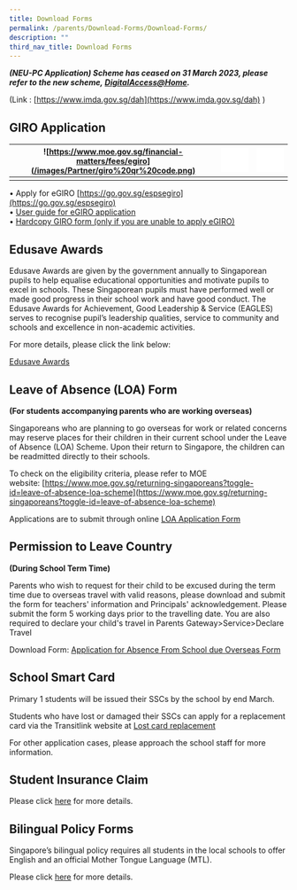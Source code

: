 ```yaml
---
title: Download Forms
permalink: /parents/Download-Forms/Download-Forms/
description: ""
third_nav_title: Download Forms
---
```

_**(NEU-PC Application) Scheme has ceased on 31 March 2023, please refer to the new scheme,&nbsp;[DigitalAccess@Home](https://www.imda.gov.sg/dah).**_

(Link : [https://www.imda.gov.sg/dah](https://www.imda.gov.sg/dah) )

GIRO Application
----------------


|  ![https://www.moe.gov.sg/financial-matters/fees/egiro](/images/Partner/giro%20qr%20code.png)   | ![](/images/Partner/white%20jpeg.JPG) |  ![](/images/Partner/white%20jpeg.JPG)   |
| -------- | -------- | -------- |
|      |      |      |




•	Apply for eGIRO [https://go.gov.sg/espsegiro](https://go.gov.sg/espsegiro) <br>
•	[User guide for eGIRO application ](/files/1%20egiro_userguide.pdf) <br>
•	[Hardcopy GIRO form (only if you are unable to apply eGIRO)](/files/giro_application_form_nov2022.pdf)


Edusave Awards
--------------

Edusave Awards are given by the government annually to Singaporean pupils to help equalise educational opportunities and motivate pupils to excel in schools. These Singaporean pupils must have performed well or made good progress in their school work and have good conduct. The Edusave Awards for Achievement, Good Leadership &amp; Service (EAGLES) serves to recognise pupil’s leadership qualities, service to community and schools and excellence in non-academic activities.

  

For more details, please click the link below:

  

[Edusave Awards](https://www.moe.gov.sg/financial-matters/awards-scholarships/edusave-awards)

Leave of Absence (LOA) Form
---------------------------

**(For students accompanying parents who are working overseas)**

  

Singaporeans who are planning to go overseas for work or related concerns may reserve places for their children in their current school under the Leave of Absence (LOA) Scheme. Upon their return to Singapore, the children can be readmitted directly to their schools.

  

To check on the eligibility criteria, please refer to MOE website:&nbsp;[https://www.moe.gov.sg/returning-singaporeans?toggle-id=leave-of-absence-loa-scheme](https://www.moe.gov.sg/returning-singaporeans?toggle-id=leave-of-absence-loa-scheme)

  

Applications are to submit through online&nbsp;[LOA Application Form](https://form.gov.sg/#!/60e2669ada20a90011773be9)

Permission to Leave Country
---------------------------

**(During School Term Time)**

  

Parents who wish to request for their child to be excused during the term time due to overseas travel with valid reasons, please download and submit the form for teachers' information and Principals' acknowledgement. Please submit the form 5 working days prior to the travelling date. You are also required to declare your child's travel in Parents Gateway&gt;Service&gt;Declare Travel

  

Download Form:&nbsp;[Application for Absence From School due Overseas Form](/files/Application%20for%20Absence%20From%20School%20Due%20Overseas%20updated%2013%20Apr%202022.pdf)

School Smart Card
-----------------

Primary 1 students will be issued their SSCs by the school by end March.

  

Students who have lost or damaged their SSCs can apply for a replacement card via the Transitlink website at&nbsp;[Lost card replacement](https://www.transitlink.com.sg/lost-card-replacement)

  

For other application cases, please approach the school staff for more information.

Student Insurance Claim
-----------------------

Please click&nbsp;[here](/files/Product%20Fact%20Sheet%20Year%202023.pdf)&nbsp;for more details.

Bilingual Policy Forms
----------------------

Singapore’s bilingual policy requires all students in the local schools to offer English and an official Mother Tongue Language (MTL).

  

Please click&nbsp;[here](Download%20Forms/Bilingual%20Policy%20Forms.md)&nbsp;for more details.